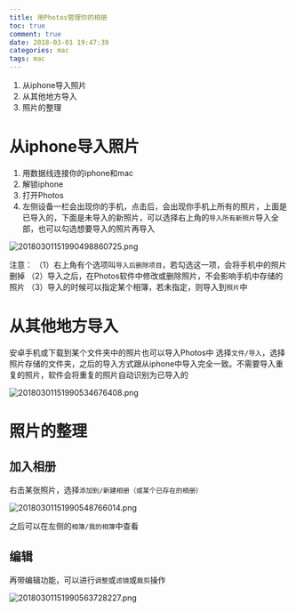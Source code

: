```yaml
---
title: 用Photos管理你的相册
toc: true
comment: true
date: 2018-03-01 19:47:39
categories: mac
tags: mac
---
```



1. 从iphone导入照片
2. 从其他地方导入
3. 照片的整理


<!--more-->

# 从iphone导入照片

1. 用数据线连接你的iphone和mac
2. 解锁iphone
3. 打开Photos
4. 左侧设备一栏会出现你的手机，点击后，会出现你手机上所有的照片，上面是已导入的，下面是未导入的新照片，可以选择右上角的`导入所有新照片`导入全部，也可以勾选想要导入的照片再导入

![20180301151990498860725.png](/images/20180301151990498860725.png)

注意：
（1）右上角有个选项叫`导入后删除项目`，若勾选这一项，会将手机中的照片删掉
（2）导入之后，在Photos软件中修改或删除照片，不会影响手机中存储的照片
（3）导入的时候可以指定某个相簿，若未指定，则导入到`照片`中

# 从其他地方导入

安卓手机或下载到某个文件夹中的照片也可以导入Photos中
选择`文件/导入`，选择照片存储的文件夹，之后的导入方式跟从iphone中导入完全一致。不需要导入重复的照片，软件会将重复的照片自动识别为已导入的

![20180301151990534676408.png](/images/20180301151990534676408.png)

# 照片的整理

## 加入相册

右击某张照片，选择`添加到/新建相册（或某个已存在的相册）`

![20180301151990548766014.png](/images/20180301151990548766014.png)

之后可以在左侧的`相簿/我的相簿`中查看

## 编辑
再带编辑功能，可以进行`调整`或`滤镜`或`裁剪`操作

![20180301151990563728227.png](/images/20180301151990563728227.png)
